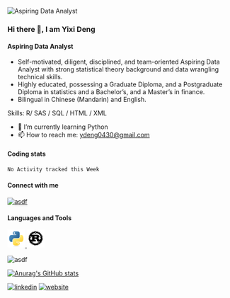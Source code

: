 ![Aspiring Data Analyst](https://media-exp1.licdn.com/dms/image/C5616AQGZI_aD6eHJ2A/profile-displaybackgroundimage-shrink_350_1400/0/1617865888329?e=1637798400&v=beta&t=eFds1kGDum1QlqLuW-kq87m8k5spgPJjGJ1xazgieNY)
### Hi there 👋, I am Yixi Deng
#### Aspiring Data Analyst


- Self-motivated, diligent, disciplined, and team-oriented Aspiring Data Analyst with strong statistical theory background and 
data wrangling technical skills. 
- Highly educated, possessing a Graduate Diploma, and a Postgraduate Diploma in statistics and a Bachelor’s, and a Master’s in finance. 
- Bilingual in Chinese (Mandarin) and English. 




Skills: R/ SAS / SQL / HTML / XML

- 🌱 I’m currently learning Python 
- 📫 How to reach me: ydeng0430@gmail.com 

#### Coding stats
<!--START_SECTION:waka-->
```text
No Activity tracked this Week
```
<!--END_SECTION:waka-->


#### Connect with me
<p align="left">
<a href="https://linkedin.com/in/asdf" target="blank"><img align="center" src="https://raw.githubusercontent.com/rahuldkjain/github-profile-readme-generator/master/src/images/icons/Social/linked-in-alt.svg" alt="asdf" height="30" width="40" /></a>
</p>

#### Languages and Tools
<p align="left"> <a href="https://www.python.org" target="_blank"> <img src="https://raw.githubusercontent.com/devicons/devicon/master/icons/python/python-original.svg" alt="python" width="40" height="40"/> </a> <a href="https://www.rust-lang.org" target="_blank"> <img src="https://raw.githubusercontent.com/devicons/devicon/master/icons/rust/rust-plain.svg" alt="rust" width="40" height="40"/> </a> </p>

<p><img align="center" src="https://github-readme-stats.vercel.app/api/top-langs?username=asdf&show_icons=true&locale=en&layout=compact" alt="asdf" /></p>

[![Anurag's GitHub stats](https://github-readme-stats.vercel.app/api?username=ydeng0430&theme=tokyonight&hide=contribs,prs)](https://github.com/anuraghazra/github-readme-stats)

[<img src='https://cdn.jsdelivr.net/npm/simple-icons@3.0.1/icons/linkedin.svg' alt='linkedin' height='40'>](https://www.linkedin.com/in/https://www.linkedin.com/in/yixi-deng04//) [<img src='https://cdn.jsdelivr.net/npm/simple-icons@3.0.1/icons/icloud.svg' alt='website' height='40'>](https://ydeng0430.github.io/portfolioprojects/)  




